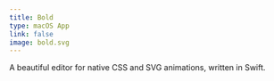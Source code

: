 ```yaml
---
title: Bold
type: macOS App
link: false
image: bold.svg
---
```


A beautiful editor for native CSS and SVG animations, written in Swift.